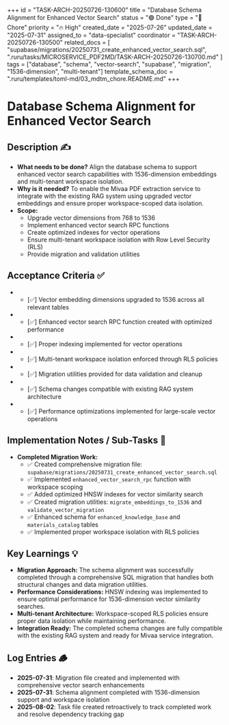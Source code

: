 +++
id = "TASK-ARCH-20250726-130600"
title = "Database Schema Alignment for Enhanced Vector Search"
status = "🟢 Done"
type = "🧹 Chore"
priority = "🔥 High"
created_date = "2025-07-26"
updated_date = "2025-07-31"
assigned_to = "data-specialist"
coordinator = "TASK-ARCH-20250726-130500"
related_docs = [
    "supabase/migrations/20250731_create_enhanced_vector_search.sql",
    ".ruru/tasks/MICROSERVICE_PDF2MD/TASK-ARCH-20250726-130700.md"
]
tags = ["database", "schema", "vector-search", "supabase", "migration", "1536-dimension", "multi-tenant"]
template_schema_doc = ".ruru/templates/toml-md/03_mdtm_chore.README.md"
+++

# Database Schema Alignment for Enhanced Vector Search

## Description ✍️

*   **What needs to be done?** Align the database schema to support enhanced vector search capabilities with 1536-dimension embeddings and multi-tenant workspace isolation.
*   **Why is it needed?** To enable the Mivaa PDF extraction service to integrate with the existing RAG system using upgraded vector embeddings and ensure proper workspace-scoped data isolation.
*   **Scope:** 
    - Upgrade vector dimensions from 768 to 1536
    - Implement enhanced vector search RPC functions
    - Create optimized indexes for vector operations
    - Ensure multi-tenant workspace isolation with Row Level Security (RLS)
    - Provide migration and validation utilities

## Acceptance Criteria ✅

*   - [✅] Vector embedding dimensions upgraded to 1536 across all relevant tables
*   - [✅] Enhanced vector search RPC function created with optimized performance
*   - [✅] Proper indexing implemented for vector operations
*   - [✅] Multi-tenant workspace isolation enforced through RLS policies
*   - [✅] Migration utilities provided for data validation and cleanup
*   - [✅] Schema changes compatible with existing RAG system architecture
*   - [✅] Performance optimizations implemented for large-scale vector operations

## Implementation Notes / Sub-Tasks 📝

*   **Completed Migration Work:**
    - ✅ Created comprehensive migration file: `supabase/migrations/20250731_create_enhanced_vector_search.sql`
    - ✅ Implemented `enhanced_vector_search_rpc` function with workspace scoping
    - ✅ Added optimized HNSW indexes for vector similarity search
    - ✅ Created migration utilities: `migrate_embeddings_to_1536` and `validate_vector_migration`
    - ✅ Enhanced schema for `enhanced_knowledge_base` and `materials_catalog` tables
    - ✅ Implemented proper workspace isolation with RLS policies

## Key Learnings 💡

*   **Migration Approach:** The schema alignment was successfully completed through a comprehensive SQL migration that handles both structural changes and data migration utilities.
*   **Performance Considerations:** HNSW indexing was implemented to ensure optimal performance for 1536-dimension vector similarity searches.
*   **Multi-tenant Architecture:** Workspace-scoped RLS policies ensure proper data isolation while maintaining performance.
*   **Integration Ready:** The completed schema changes are fully compatible with the existing RAG system and ready for Mivaa service integration.

## Log Entries 🪵

*   **2025-07-31**: Migration file created and implemented with comprehensive vector search enhancements
*   **2025-07-31**: Schema alignment completed with 1536-dimension support and workspace isolation
*   **2025-08-02**: Task file created retroactively to track completed work and resolve dependency tracking gap